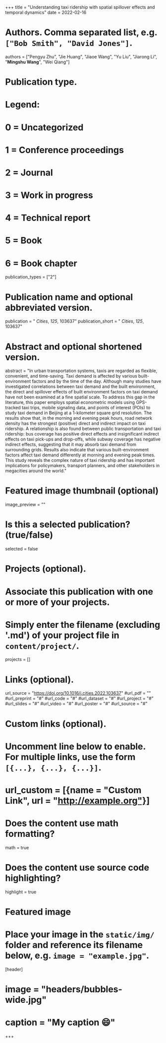 +++
title = "Understanding taxi ridership with spatial spillover effects and temporal dynamics"
date = 2022-02-16

# Authors. Comma separated list, e.g. `["Bob Smith", "David Jones"]`.
authors = ["Pengyu Zhu", "Jie Huang", "Jiaoe Wang", "Yu Liu", "Jiarong Li", "**Mingshu Wang**", "Wei Qiang"]

# Publication type.
# Legend:
# 0 = Uncategorized
# 1 = Conference proceedings
# 2 = Journal
# 3 = Work in progress
# 4 = Technical report
# 5 = Book
# 6 = Book chapter
publication_types = ["2"]

# Publication name and optional abbreviated version.
publication = " *Cities*, *125*, 103637"
publication_short = " *Cities*, *125*, 103637"

# Abstract and optional shortened version.
abstract = "In urban transportation systems, taxis are regarded as flexible, convenient, and time-saving. Taxi demand is affected by various built-environment factors and by the time of the day. Although many studies have investigated correlations between taxi demand and the built environment, the direct and spillover effects of built environment factors on taxi demand have not been examined at a fine spatial scale. To address this gap in the literature, this paper employs spatial econometric models using GPS-tracked taxi trips, mobile signaling data, and points of interest (POIs) to study taxi demand in Beijing at a 1-kilometer square grid resolution. The results show that, in the morning and evening peak hours, road network density has the strongest (positive) direct and indirect impact on taxi ridership. A relationship is also found between public transportation and taxi ridership: bus coverage has positive direct effects and insignificant indirect effects on taxi pick-ups and drop-offs, while subway coverage has negative indirect effects, suggesting that it may absorb taxi demand from surrounding grids. Results also indicate that various built-environment factors affect taxi demand differently at morning and evening peak times. This study reveals the complex nature of taxi ridership and has important implications for policymakers, transport planners, and other stakeholders in megacities around the world."

# Featured image thumbnail (optional)
image_preview = ""

# Is this a selected publication? (true/false)
selected = false

# Projects (optional).
#   Associate this publication with one or more of your projects.
#   Simply enter the filename (excluding '.md') of your project file in `content/project/`.

projects = []

# Links (optional).
url_source = "https://doi.org/10.1016/j.cities.2022.103637"
#url_pdf = ""
#url_preprint = "#"
#url_code = "#"
#url_dataset = "#"
#url_project = "#"
#url_slides = "#"
#url_video = "#"
#url_poster = "#"
#url_source = "#"

# Custom links (optional).
#   Uncomment line below to enable. For multiple links, use the form `[{...}, {...}, {...}]`.
# url_custom = [{name = "Custom Link", url = "http://example.org"}]

# Does the content use math formatting?
math = true

# Does the content use source code highlighting?
highlight = true

# Featured image
# Place your image in the `static/img/` folder and reference its filename below, e.g. `image = "example.jpg"`.
[header]
# image = "headers/bubbles-wide.jpg"
# caption = "My caption :smile:"

+++

